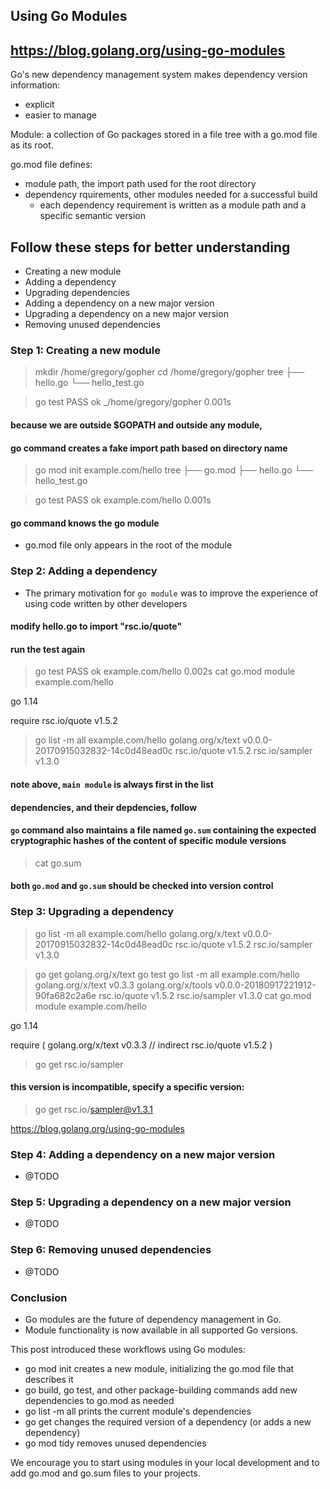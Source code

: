 ## Using Go Modules
## https://blog.golang.org/using-go-modules

Go's new dependency management system makes dependency version information:
- explicit
- easier to manage

Module: a collection of Go packages stored in a file tree with a go.mod file as its root.

go.mod file defines:
- module path, the import path used for the root directory
- dependency rquirements, other modules needed for a successful build
  - each dependency requirement is written as a module path and a specific semantic version



## Follow these steps for better understanding
- Creating a new module
- Adding a dependency
- Upgrading dependencies
- Adding a dependency on a new major version
- Upgrading a dependency on a new major version
- Removing unused dependencies

### Step 1: Creating a new module

> mkdir /home/gregory/gopher
> cd /home/gregory/gopher
> tree
├── hello.go
└── hello_test.go

> go test
PASS
ok      _/home/gregory/gopher   0.001s
#### because we are outside $GOPATH and outside any module, 
#### go command creates a fake import path based on directory name

> go mod init example.com/hello
> tree
├── go.mod
├── hello.go
└── hello_test.go

> go test
PASS
ok      example.com/hello       0.001s
#### go command knows the go module

- go.mod file only appears in the root of the module

### Step 2: Adding a dependency

- The primary motivation for `go module` was to improve the experience of using code written by other developers

#### modify hello.go to import "rsc.io/quote"
#### run the test again

> go test
PASS
ok      example.com/hello       0.002s
> cat go.mod 
module example.com/hello

go 1.14

require rsc.io/quote v1.5.2

> go list -m all
example.com/hello
golang.org/x/text v0.0.0-20170915032832-14c0d48ead0c
rsc.io/quote v1.5.2
rsc.io/sampler v1.3.0

#### note above, `main module` is always first in the list
#### dependencies, and their depdencies, follow

#### `go` command also maintains a file named `go.sum` containing the expected cryptographic hashes of the content of specific module versions
> cat go.sum

#### both `go.mod` and `go.sum` should be checked into version control




### Step 3: Upgrading a dependency

> go list -m all
example.com/hello
golang.org/x/text v0.0.0-20170915032832-14c0d48ead0c
rsc.io/quote v1.5.2
rsc.io/sampler v1.3.0

> go get golang.org/x/text
> go test
> go list -m all
example.com/hello
golang.org/x/text v0.3.3
golang.org/x/tools v0.0.0-20180917221912-90fa682c2a6e
rsc.io/quote v1.5.2
rsc.io/sampler v1.3.0
> cat go.mod
module example.com/hello

go 1.14

require (
        golang.org/x/text v0.3.3 // indirect
        rsc.io/quote v1.5.2
)

> go get rsc.io/sampler

#### this version is incompatible, specify a specific version:

> go get rsc.io/sampler@v1.3.1






https://blog.golang.org/using-go-modules



### Step 4: Adding a dependency on a new major version
- @TODO
### Step 5: Upgrading a dependency on a new major version
- @TODO
### Step 6: Removing unused dependencies
- @TODO





### Conclusion
- Go modules are the future of dependency management in Go.
- Module functionality is now available in all supported Go versions.

This post introduced these workflows using Go modules:
- go mod init creates a new module, initializing the go.mod file that describes it
- go build, go test, and other package-building commands add new dependencies to go.mod as needed
- go list -m all prints the current module's dependencies
- go get changes the required version of a dependency (or adds a new dependency)
- go mod tidy removes unused dependencies

We encourage you to start using modules in your local development and to add go.mod and go.sum files to your projects.